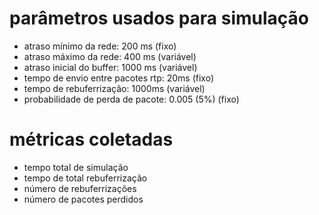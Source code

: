 # parâmetros usados para simulação

* atraso mínimo da rede: 200 ms (fixo)
* atraso máximo da rede: 400 ms (variável)
* atraso inicial do buffer: 1000 ms (variável)
* tempo de envio entre pacotes rtp: 20ms (fixo)
* tempo de rebuferrização: 1000ms (variável)
* probabilidade de perda de pacote: 0.005 (5%) (fixo)

# métricas coletadas

* tempo total de simulação
* tempo de total rebuferrização
* número de rebuferrizações
* número de pacotes perdidos

